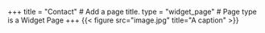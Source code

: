 +++
title = "Contact"  # Add a page title.
type = "widget_page"  # Page type is a Widget Page
+++
{{< figure src="image.jpg" title="A caption" >}}
